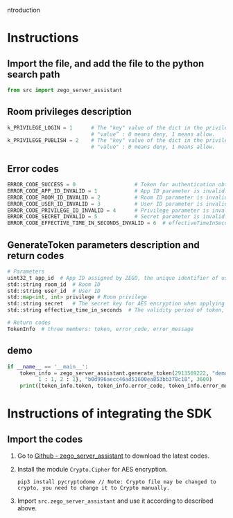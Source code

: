 ntroduction

# Instructions

## Import the file, and add the file to the python search path

```python
from src import zego_server_assistant
```

## Room privileges description

```python
k_PRIVILEGE_LOGIN = 1      # The "key" value of the dict in the privilege class, used to determine whether the user has the privilege to log in to a room;
                           # "value” : 0 means deny, 1 means allow.
k_PRIVILEGE_PUBLISH = 2    # The "key" value of the dict in the privilege class, used to determine whether the user has the privilege to publish streams;
                           # "value" : 0 means deny, 1 means allow.
```

## Error codes

```python
ERROR_CODE_SUCCESS = 0                   # Token for authentication obtained successfully.
ERROR_CODE_APP_ID_INVALID = 1            # App ID parameter is invalid.
ERROR_CODE_ROOM_ID_INVALID = 2           # Room ID parameter is invalid.
ERROR_CODE_USER_ID_INVALID = 3           # User ID parameter is invalid.
ERROR_CODE_PRIVILEGE_ID_INVALID = 4      # Privilege parameter is invalid.
ERROR_CODE_SECRET_INVALID = 5            # Secret parameter is invalid.
ERROR_CODE_EFFECTIVE_TIME_IN_SECONDS_INVALID = 6  # effectiveTimeInSeconds parameter is invalid.
```

## GenerateToken parameters description and return codes

```python
# Parameters
uint32_t app_id  # App ID assigned by ZEGO, the unique identifier of user.
std::string room_id  # Room ID
std::string user_id  # User ID
std::map<int, int> privilege # Room privilege
std::string secret   # The secret key for AES encryption when applying for token.
std::string effective_time_in_seconds  # The validity period of token, unit: second

# Return codes
TokenInfo  # three members: token, error_code, error_message 
```

## demo

```python
if __name__ == '__main__':
    token_info = zego_server_assistant.generate_token(2913569222, "demo", "demo", {
          1 : 1, 2 : 1}, "b0d996aecc46ad51600ea853bb378c18", 3600)
    print([token_info.token, token_info.error_code, token_info.error_message])
```

# Instructions of integrating the SDK

##  Import the codes 

1. Go to [Github - zego_server_assistant](https://github.com/zegoim/zego_server_assistant) to download the latest codes.
2. Install the module `Crypto.Cipher` for AES encryption.

   ```shell
   pip3 install pycryptodome // Note: Crypto file may be changed to crypto, you need to change it to Crypto manually.

   ```
3. Import `src.zego_server_assistant` and use it according to described above.
